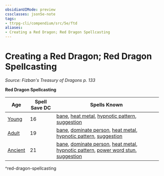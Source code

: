 ```yaml
---
obsidianUIMode: preview
cssclasses: json5e-note
tags:
- ttrpg-cli/compendium/src/5e/ftd
aliases:
- Creating a Red Dragon; Red Dragon Spellcasting
---
```

# Creating a Red Dragon; Red Dragon Spellcasting
*Source: Fizban's Treasury of Dragons p. 133* 

**Red Dragon Spellcasting**

| Age | Spell Save DC | Spells Known |
|-----|---------------|--------------|
| [Young](Інструменти%20ДМ/CLI/bestiary/dragon/young-red-dragon-xmm.md) | 16 | [bane](Інструменти%20ДМ/CLI/spells/bane-xphb.md), [heat metal](Інструменти%20ДМ/CLI/spells/heat-metal-xphb.md), [hypnotic pattern](Інструменти%20ДМ/CLI/spells/hypnotic-pattern-xphb.md), [suggestion](Інструменти%20ДМ/CLI/spells/suggestion-xphb.md) |
| [Adult](Інструменти%20ДМ/CLI/bestiary/dragon/adult-red-dragon-xmm.md) | 19 | [bane](Інструменти%20ДМ/CLI/spells/bane-xphb.md), [dominate person](Інструменти%20ДМ/CLI/spells/dominate-person-xphb.md), [heat metal](Інструменти%20ДМ/CLI/spells/heat-metal-xphb.md), [hypnotic pattern](Інструменти%20ДМ/CLI/spells/hypnotic-pattern-xphb.md), [suggestion](Інструменти%20ДМ/CLI/spells/suggestion-xphb.md) |
| [Ancient](Інструменти%20ДМ/CLI/bestiary/dragon/ancient-red-dragon-xmm.md) | 21 | [bane](Інструменти%20ДМ/CLI/spells/bane-xphb.md), [dominate person](Інструменти%20ДМ/CLI/spells/dominate-person-xphb.md), [heat metal](Інструменти%20ДМ/CLI/spells/heat-metal-xphb.md), [hypnotic pattern](Інструменти%20ДМ/CLI/spells/hypnotic-pattern-xphb.md), [power word stun](Інструменти%20ДМ/CLI/spells/power-word-stun-xphb.md), [suggestion](Інструменти%20ДМ/CLI/spells/suggestion-xphb.md) |
^red-dragon-spellcasting